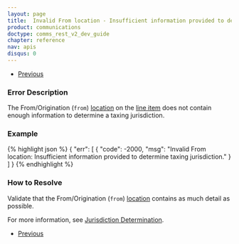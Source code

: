 ```yaml
---
layout: page
title:  Invalid From location - Insufficient information provided to determine taxing jurisdiction
product: communications
doctype: comms_rest_v2_dev_guide
chapter: reference
nav: apis
disqus: 0
---
```


<ul class="pager">
  <li class="previous"><a href="/communications/dev-guide_rest_v2/reference/calculate-tax-errors/"><i class="glyphicon glyphicon-chevron-left"></i>Previous</a></li>
</ul>

<h3>Error Description</h3>
The From/Origination (<code>from</code>) <a class="dev-guide-link" href="/communications/dev-guide_rest_v2/reference/location/">location</a> on the <a class="dev-guide-link" href="/communications/dev-guide_rest_v2/reference/line-item/">line item</a> does not contain enough information to determine a taxing jurisdiction.

<h3>Example</h3>
{% highlight json %}
{
  "err": [
    {
      "code": -2000,
      "msg": "Invalid From location: Insufficient information provided to determine taxing jurisdiction."
    }
  ]
}
{% endhighlight %}

<h3>How to Resolve</h3>
Validate that the From/Origination (<code>from</code>) <a class="dev-guide-link" href="/communications/dev-guide_rest_v2/reference/location/">location</a> contains as much detail as possible.  

For more information, see <a class="dev-guide-link" href="/communications/dev-guide_rest_v2/customizing-transactions/sample-transactions/jurisdiction-determination/">Jurisdiction Determination</a>.

<ul class="pager">
  <li class="previous"><a href="/communications/dev-guide_rest_v2/reference/calculate-tax-errors/"><i class="glyphicon glyphicon-chevron-left"></i>Previous</a></li>
</ul>